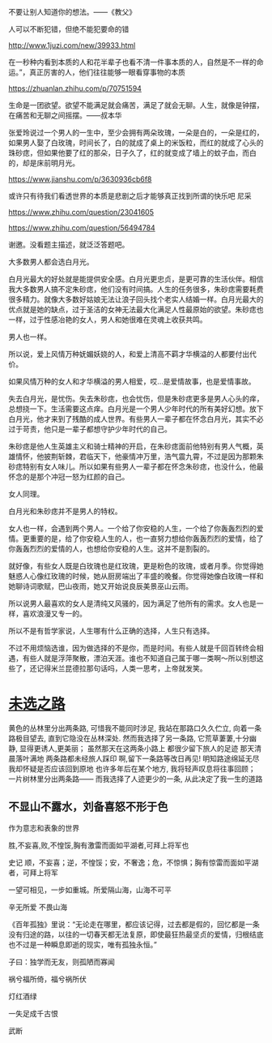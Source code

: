  不要让别人知道你的想法。——《教父》 

 人可以不断犯错，但绝不能犯要命的错 

 http://www.1juzi.com/new/39933.html 

 在一秒种内看到本质的人和花半辈子也看不清一件事本质的人，自然是不一样的命运。”，真正厉害的人，他们往往能够一眼看穿事物的本质 

 https://zhuanlan.zhihu.com/p/70751594 

 生命是一团欲望。欲望不能满足就会痛苦，满足了就会无聊。人生，就像是钟摆，在痛苦和无聊之间摇摆。——叔本华 

张爱玲说过一个男人的一生中，至少会拥有两朵玫瑰，一朵是白的，一朵是红的，如果男人娶了白玫瑰，时间长了，白的就成了桌上的米饭粒，而红的就成了心头的珠砂痣，但如果他要了红的那朵，日子久了，红的就变成了墙上的蚊子血，而白的，却是床前明月光。

 https://www.jianshu.com/p/3630936cb6f8 

 或许只有待我们看透世界的本质是悲剧之后才能够真正找到所谓的快乐吧   尼采 

 https://www.zhihu.com/question/23041605 

 https://www.zhihu.com/question/56494784 

谢邀。没看题主描述，就泛泛答题吧。

大多数男人都会选白月光。

白月光最大的好处就是能提供安全感。白月光更忠贞，是更可靠的生活伙伴。相信我大多数男人搞不定朱砂痣，他们没有时间搞。人生的任务很多，朱砂痣需要耗费很多精力。就像大多数好姑娘无法让浪子回头找个老实人结婚一样。白月光最大的优点就是她的缺点，过于圣洁的女神无法最大化满足人性最原始的欲望。朱砂痣也一样，过于性感冶艳的女人，男人和她很难在灵魂上收获共鸣。

男人也一样。

所以说，爱上风情万种妩媚妖娆的人，和爱上清高不羁才华横溢的人都要付出代价。

如果风情万种的女人和才华横溢的男人相爱，哎…是爱情故事，也是爱情事故。

失去白月光，是忧伤。失去朱砂痣，也会忧伤，但是朱砂痣更多是男人心头的痒，总想挠一下。生活需要这点痒。白月光是一个男人少年时代的所有美好幻想。放下白月光，他才来到了残酷的成人世界。有些男人一辈子都在怀念白月光，其实不必过于苛责，他只是一辈子都想守护少年时代的自己。

朱砂痣是他人生英雄主义和骑士精神的开启，在朱砂痣面前他特别有男人气概，英雄情怀，他披荆斩棘，君临天下，他豪情冲万里，浩气震九霄，不过是因为那颗朱砂痣特别有女人味儿。所以如果有些男人一辈子都在怀念朱砂痣，也没什么，他最怀念的是那个冲冠一怒为红颜的自己。

女人同理。

白月光和朱砂痣并不是男人的特权。

女人也一样，会遇到两个男人。一个给了你安稳的人生，一个给了你轰轰烈烈的爱情。更重要的是，给了你安稳人生的人，也一直努力想给你轰轰烈烈的爱情，给了你轰轰烈烈的爱情的人，也想给你安稳的人生。这并不是割裂的。

就好像，有些女人既是白玫瑰也是红玫瑰，更是粉色的玫瑰，或者月季。你觉得她魅惑人心像红玫瑰的时候，她从厨房端出了丰盛的晚餐。你觉得她像白玫瑰一样和她聊诗词歌赋，巴山夜雨，她又开始说良辰美景巫山云雨。

所以说男人最喜欢的女人是清纯又风骚的，因为满足了他所有的需求。女人也是一样，喜欢浪漫又专一的。

所以不是有哲学家说，人生哪有什么正确的选择，人生只有选择。

不过不用烦恼选谁，因为做选择的不是你，而是时间。有些人就是千回百转终会相遇，有些人就是浮萍聚散，漂泊天涯。谁也不知道自己属于哪一类啊～所以别想这些了，还记得米兰昆德拉那句话吗，人类一思考，上帝就发笑。

# [未选之路](https://www.cnblogs.com/exmyth/p/7095407.html)

黄色的丛林里分出两条路,
可惜我不能同时涉足,
我站在那路口久久伫立,
向着一条路极目望去,
直到它隐没在丛林深处.
然而我选择了另一条路,
它荒草萋萋,十分幽静,
显得更诱人,更美丽；
虽然那天在这两条小路上
都很少留下旅人的足迹
那天清晨落叶满地
两条路都未经旅人踩印
啊,留下一条路等改日再见!
明知路途绵延无尽
我却怀疑是否应该回到原地
也许多年后在某个地方,
我将轻声叹息将往事回顾；
一片树林里分出两条路——
而我选择了人迹更少的一条,
从此决定了我一生的道路

## 不显山不露水，刘备喜怒不形于色

作为意志和表象的世界

 胜,不妄喜,败,不惶馁,胸有激雷而面如平湖者,可拜上将军也 

史记  顺，不妄喜；逆，不惶馁；安，不奢逸；危，不惊惧；胸有惊雷而面如平湖者，可拜上将军 

 一望可相见，一步如重城。所爱隔山海，山海不可平 

辛无所爱 不畏山海

 《百年孤独》里说：“无论走在哪里，都应该记得，过去都是假的，回忆都是一条没有归途的路，以往的一切春天都无法复原，即使最狂热最坚贞的爱情，归根结底也不过是一种瞬息即逝的现实，唯有孤独永恒。” 

 子曰：独学而无友，则孤陋而寡闻 

 祸兮福所倚，福兮祸所伏 

灯红酒绿

 一失足成千古恨 

武断
